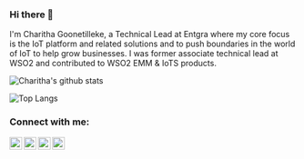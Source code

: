 ### Hi there 👋

I'm Charitha Goonetilleke, a Technical Lead at Entgra where my core focus is the IoT platform and related solutions and to push boundaries in the world of IoT to help grow businesses. I was former associate technical lead at WSO2 and contributed to WSO2 EMM & IoTS products.
<br/>

![Charitha's github stats](https://github-readme-stats.vercel.app/api?username=charithag&show_icons=true)
<br>

![Top Langs](https://github-readme-stats.vercel.app/api/top-langs/?username=charithag&layout=compact)

### Connect with me:

<a href="https://www.linkedin.com/in/charithag/"><img align="left" alt="Charitha Goonetilleke | LinkedIn" width="22px" src="https://cdn.jsdelivr.net/npm/simple-icons@v3/icons/linkedin.svg"/></a>
<a href="https://www.facebook.com/charithag/"><img align="left" alt="Charitha Goonetilleke | Facebook" width="22px" src="https://cdn.jsdelivr.net/npm/simple-icons@3.4.1/icons/facebook.svg"/></a>
<a href="https://stackoverflow.com/users/1391687/charitha"><img align="left" alt="Charitha Goonetilleke | Stack Overflow" width="22px" src="https://cdn.jsdelivr.net/npm/simple-icons@3.4.1/icons/stackoverflow.svg" /></a>
<img align="left" alt="prasanganath (Sandun Wedage)"  width="22px" src="https://cdn.jsdelivr.net/npm/simple-icons@3.4.1/icons/github.svg" />
